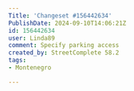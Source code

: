 ```yaml
---
Title: 'Changeset #156442634'
PublishDate: 2024-09-10T14:06:21Z
id: 156442634
user: Linda89
comment: Specify parking access
created_by: StreetComplete 58.2
tags:
- Montenegro

---
```

